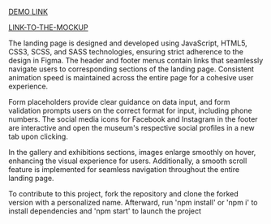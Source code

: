 [DEMO LINK](https://mukutiuk.github.io/museum-landind/)

[LINK-TO-THE-MOCKUP](https://www.figma.com/design/cRBCqE06cDrY3s4jX7h3iY/%D0%9D%D0%90%D0%9C%D0%A3-(Edit)?node-id=0-1&t=fTyYxaqVVDMgOCQg-0)

The landing page is designed and developed using JavaScript, HTML5, CSS3, SCSS, and SASS technologies, ensuring strict adherence to the design in Figma. The header and footer menus contain links that seamlessly navigate users to corresponding sections of the landing page. Consistent animation speed is maintained across the entire page for a cohesive user experience.

Form placeholders provide clear guidance on data input, and form validation prompts users on the correct format for input, including phone numbers. The social media icons for Facebook and Instagram in the footer are interactive and open the museum's respective social profiles in a new tab upon clicking.

In the gallery and exhibitions sections, images enlarge smoothly on hover, enhancing the visual experience for users. Additionally, a smooth scroll feature is implemented for seamless navigation throughout the entire landing page.

To contribute to this project, fork the repository and clone the forked version with a personalized name. Afterward, run 'npm install' or 'npm i' to install dependencies and 'npm start' to launch the project